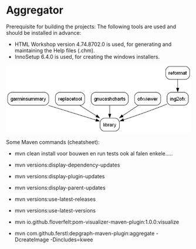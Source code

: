 # Aggregator

Prerequisite for building the projects:
The following tools are used and should be installed in advance:
- HTML Workshop version 4.74.8702.0 is used, for generating and maintaining the Help files (.chm).
- InnoSetup 6.4.0 is used, for creating the windows installers.

![Dependencies](./dependency-graph.png)

Some Maven commands (cheatsheet):
- mvn clean install
  voor bouwen en run tests ook al falen enkele.....

- mvn versions:display-dependency-updates
- mvn versions:display-plugin-updates
- mvn versions:display-parent-updates
- mvn versions:use-latest-releases
- mvn versions:use-latest-versions
- mvn io.github.floverfelt:pom-visualizer-maven-plugin:1.0.0:visualize
- mvn com.github.ferstl:depgraph-maven-plugin:aggregate -DcreateImage -Dincludes=kwee

